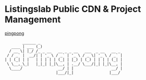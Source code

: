 # Listingslab Public CDN & Project Management

[pingpong](https://github.com/listingslab-software/pingpong)

```
        ______ _                                     
   ____ | ___ (_)                                    
  / __ \| |_/ /_ _ __   __ _ _ __   ___  _ __   __ _ 
 / / _` |  __/| | '_ \ / _` | '_ \ / _ \| '_ \ / _` |
| | (_| | |   | | | | | (_| | |_) | (_) | | | | (_| |
 \ \__,_\_|   |_|_| |_|\__, | .__/ \___/|_| |_|\__, |
  \____/                __/ | |                 __/ |
                       |___/|_|                |___/ 
```